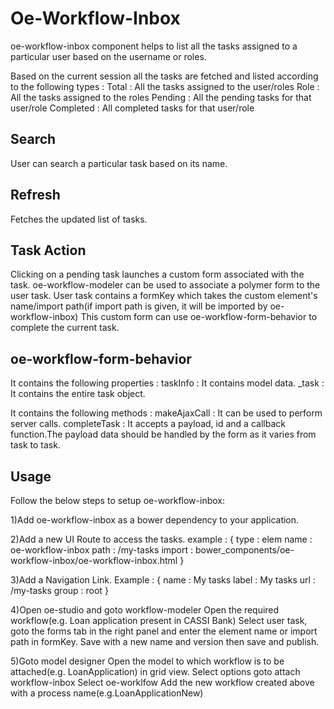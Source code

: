 # Oe-Workflow-Inbox
oe-workflow-inbox component helps to list all the tasks assigned to a particular user based on the username or roles.

Based on the current session all the tasks are fetched and listed according to the following types :
Total : All the tasks assigned to the user/roles
Role : All the tasks assigned to the roles
Pending : All the pending tasks for that user/role
Completed : All completed tasks for that user/role

## Search
User can search a particular task based on its name.

## Refresh
Fetches the updated list of tasks.

## Task Action
Clicking on a pending task launches a custom form associated with the task.
oe-workflow-modeler can be used to associate a polymer form to the user  task.
User task contains a formKey which takes the custom element's name/import path(if import path is given, it will be imported by oe-workflow-inbox)
This custom form can use oe-workflow-form-behavior to complete the current task.

## oe-workflow-form-behavior
It contains the following properties :
taskInfo : It contains model data.
_task : It contains the entire task object.

It contains the following methods :
makeAjaxCall : It can be used to perform server calls.
completeTask : It accepts a payload, id and a callback function.The payload data should be handled by the form as it varies from task to task.

## Usage
Follow the below steps to setup oe-workflow-inbox:

1)Add oe-workflow-inbox as a bower dependency to your application.

2)Add a new UI Route to access the tasks.
example :
{
                type : elem
                name : oe-workflow-inbox
                path : /my-tasks
                import : bower_components/oe-workflow-inbox/oe-workflow-inbox.html
}

3)Add a Navigation Link.
Example :
{
                name : My tasks
                label : My tasks
                url : /my-tasks
                group : root
}

4)Open oe-studio and goto workflow-modeler
                Open the required workflow(e.g. Loan application present in CASSI Bank)
                Select user task, goto the forms tab in the right panel and enter the element name or import path in formKey.
                Save with a new name and version then save and publish.

5)Goto model designer
                Open the model to which workflow is to be attached(e.g. LoanApplication) in grid view.
                Select options goto attach workflow-inbox
                Select oe-worklfow
                Add the new workflow created above with a process name(e.g.LoanApplicationNew)